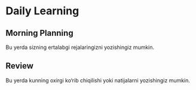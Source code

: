 # Daily Learning

## Morning Planning
Bu yerda sizning ertalabgi rejalaringizni yozishingiz mumkin.

## Review
Bu yerda kunning oxirgi ko‘rib chiqilishi yoki natijalarni yozishingiz mumkin.
